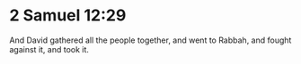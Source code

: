 # 2 Samuel 12:29

And David gathered all the people together, and went to Rabbah, and fought against it, and took it.
